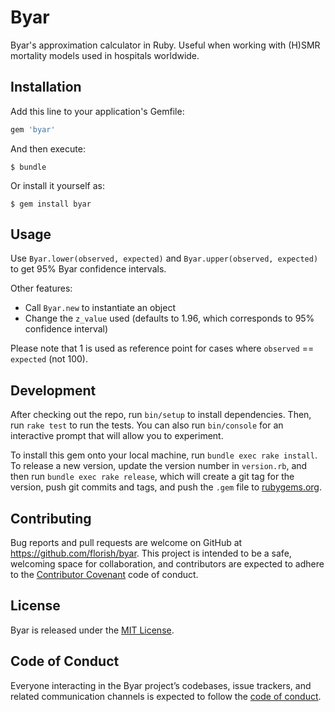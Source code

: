 # Byar

Byar's approximation calculator in Ruby. Useful when working with (H)SMR mortality models used in hospitals worldwide.

## Installation

Add this line to your application's Gemfile:

```ruby
gem 'byar'
```

And then execute:

    $ bundle

Or install it yourself as:

    $ gem install byar

## Usage

Use `Byar.lower(observed, expected)` and `Byar.upper(observed, expected)` to get 95% Byar confidence intervals.

Other features:

* Call `Byar.new` to instantiate an object
* Change the `z_value` used (defaults to 1.96, which corresponds to 95% confidence interval)

Please note that 1 is used as reference point for cases where `observed` == `expected` (not 100).

## Development

After checking out the repo, run `bin/setup` to install dependencies. Then, run `rake test` to run the tests. You can also run `bin/console` for an interactive prompt that will allow you to experiment.

To install this gem onto your local machine, run `bundle exec rake install`. To release a new version, update the version number in `version.rb`, and then run `bundle exec rake release`, which will create a git tag for the version, push git commits and tags, and push the `.gem` file to [rubygems.org](https://rubygems.org).

## Contributing

Bug reports and pull requests are welcome on GitHub at https://github.com/florish/byar. This project is intended to be a safe, welcoming space for collaboration, and contributors are expected to adhere to the [Contributor Covenant](http://contributor-covenant.org) code of conduct.

## License

Byar is released under the [MIT License](./LICENSE).

## Code of Conduct

Everyone interacting in the Byar project’s codebases, issue trackers, and related communication channels is expected to follow the [code of conduct](./CODE_OF_CONDUCT.md).
